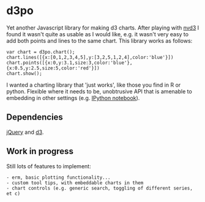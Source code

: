 d3po
====

Yet another Javascript library for making d3 charts. After playing with
[nvd3](http://nvd3.org) I found it wasn't quite as usable as I would like,
e.g. it wasn't very easy to add both points and lines to the same chart.
This library works as follows:

    var chart = d3po.chart();
    chart.lines([{x:[0,1,2,3,4,5],y:[3,2,5,1,2,4],color:'blue'}])
    chart.points([{x:0,y:3.1,size:3,color:'blue'},{x:0.5,y:2.5,size:5,color:'red'}])
    chart.show();

I wanted a charting library that 'just works', like those you find in R or python.
Flexible where it needs to be, unobtrusive API that is amenable to embedding
in other settings (e.g. [IPython notebook](http://ipython.org/notebook.html)).

Dependencies
------------

[jQuery](http://jquery.com) and [d3](http://d3js.org).

Work in progress
----------------

Still lots of features to implement:

    - erm, basic plotting functionality...
    - custom tool tips, with embeddable charts in them
    - chart controls (e.g. generic search, toggling of different series, et c)
